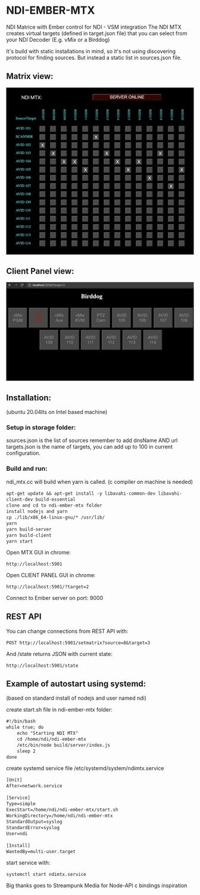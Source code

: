 # NDI-EMBER-MTX

NDI Matrice with Ember control for NDI - VSM integration
The NDI MTX creates virtual targets (defined in target.json file) that you can select from your NDI Decoder (E.g. vMix or a Birddog)

It's build with static installations in mind, so it's not using discovering protocol for finding sources. But instead a static list in sources.json file.

## Matrix view:
<img src="doc/mtx.png">

## Client Panel view:
<img src="doc/clientpanel.png">

## Installation: 
(ubuntu 20.04lts on Intel based machine)

### Setup in storage folder:
sources.json is the list of sources remember to add dnsName AND url
targets.json is the name of targets, you can add up to 100 in current configuration.

### Build and run:
ndi_mtx.cc will build when yarn is called.
(c compiler on machine is needed)
```
apt-get update && apt-get install -y libavahi-common-dev libavahi-client-dev build-essential
clone and cd to ndi-ember-mtx folder
install nodejs and yarn
cp ./lib/x86_64-linux-gnu/* /usr/lib/
yarn
yarn build-server
yarn build-client
yarn start
```

Open MTX GUI in chrome:
```
http://localhost:5901
```

Open CLIENT PANEL GUI in chrome:
```
http://localhost:5901/?target=2
```

Connect to Ember server on port: 9000

## REST API
You can change connections from REST API with:
```
POST http://localhost:5901/setmatrix?source=8&target=3
```
And /state returns JSON with current state:
```
http://localhost:5901/state
```

## Example of autostart using systemd:
(based on standard install of nodejs and user named ndi)

create start.sh file in ndi-ember-mtx folder:
```
#!/bin/bash
while true; do
    echo "Starting NDI MTX"
    cd /home/ndi/ndi-ember-mtx
    /etc/bin/node build/server/index.js
    sleep 2
done
```

create systemd service file /etc/systemd/system/ndimtx.service
```
[Unit]
After=network.service

[Service]
Type=simple
ExecStart=/home/ndi/ndi-ember-mtx/start.sh
WorkingDirectory=/home/ndi/ndi-ember-mtx
StandardOutput=syslog
StandardError=syslog
User=ndi

[Install]
WantedBy=multi-user.target
```
start service with:
```
systemctl start ndimtx.service
```


Big thanks goes to Streampunk Media for Node-API c bindings inspiration

